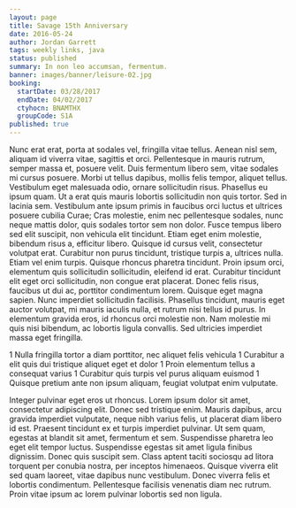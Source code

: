 ```yaml
---
layout: page
title: Savage 15th Anniversary
date: 2016-05-24
author: Jordan Garrett
tags: weekly links, java
status: published
summary: In non leo accumsan, fermentum.
banner: images/banner/leisure-02.jpg
booking:
  startDate: 03/28/2017
  endDate: 04/02/2017
  ctyhocn: BNAMTHX
  groupCode: S1A
published: true
---
```

Nunc erat erat, porta at sodales vel, fringilla vitae tellus. Aenean nisl sem, aliquam id viverra vitae, sagittis et orci. Pellentesque in mauris rutrum, semper massa et, posuere velit. Duis fermentum libero sem, vitae sodales mi cursus posuere. Morbi ut tellus dapibus, mollis felis tempor, aliquet tellus. Vestibulum eget malesuada odio, ornare sollicitudin risus. Phasellus eu ipsum quam. Ut a erat quis mauris lobortis sollicitudin non quis tortor. Sed in lacinia sem. Vestibulum ante ipsum primis in faucibus orci luctus et ultrices posuere cubilia Curae; Cras molestie, enim nec pellentesque sodales, nunc neque mattis dolor, quis sodales tortor sem non dolor. Fusce tempus libero sed elit suscipit, non vehicula elit tincidunt. Etiam eget enim molestie, bibendum risus a, efficitur libero. Quisque id cursus velit, consectetur volutpat erat. Curabitur non purus tincidunt, tristique turpis a, ultrices nulla. Etiam vel enim turpis.
Quisque rhoncus pharetra tincidunt. Proin ipsum orci, elementum quis sollicitudin sollicitudin, eleifend id erat. Curabitur tincidunt elit eget orci sollicitudin, non congue erat placerat. Donec felis risus, faucibus ut dui ac, porttitor condimentum lorem. Quisque eget magna sapien. Nunc imperdiet sollicitudin facilisis. Phasellus tincidunt, mauris eget auctor volutpat, mi mauris iaculis nulla, et rutrum nisi tellus id purus. In elementum gravida eros, id rhoncus orci molestie non. Nam molestie mi quis nisi bibendum, ac lobortis ligula convallis. Sed ultricies imperdiet massa eget fringilla.

1 Nulla fringilla tortor a diam porttitor, nec aliquet felis vehicula
1 Curabitur a elit quis dui tristique aliquet eget et dolor
1 Proin elementum tellus a consequat varius
1 Curabitur quis turpis vel purus aliquam euismod
1 Quisque pretium ante non ipsum aliquam, feugiat volutpat enim vulputate.

Integer pulvinar eget eros ut rhoncus. Lorem ipsum dolor sit amet, consectetur adipiscing elit. Donec sed tristique enim. Mauris dapibus, arcu gravida imperdiet vulputate, neque nibh varius felis, ut placerat diam libero id est. Praesent tincidunt ex et turpis imperdiet pulvinar. Ut sem quam, egestas at blandit sit amet, fermentum et sem. Suspendisse pharetra leo eget elit tempor luctus. Suspendisse egestas sit amet ligula finibus dignissim. Donec quis suscipit sem. Class aptent taciti sociosqu ad litora torquent per conubia nostra, per inceptos himenaeos. Quisque viverra elit sed quam laoreet, vitae dapibus nunc vestibulum. Donec viverra felis et lobortis condimentum. Pellentesque facilisis venenatis diam nec rutrum. Proin vitae ipsum ac lorem pulvinar lobortis sed non ligula.
